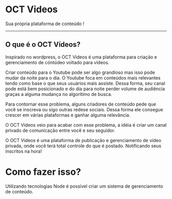 # OCT Videos

Sua própria plataforma de conteúdo !

---

## O que é o OCT Vídeos?

Inspirado no wordpress, o OCT Videos é uma plataforma para criação e gerenciamento de cóntúdeo voltado para vídeos.

Criar conteúdo para o Youtube pode ser algo grandioso mas isso pode mudar da noite para o dia. O Youtube foca em conteúdos mais relevantes tendo como base o que seus usuários mais assiste. Dessa forma, seu canal pode está bem posicionado e do dia para noite perder volume de audiência graças a alguma mudança no algorítimo de busca.

Para contornar esse problema, alguns criadores de conteúdo pede que você se inscreva ou sigo outras redese sociais. Dessa forma ele consegue crescer em várias plataformas e ganhar alguma relevância.

O OCT Videos veio para acabar com esse problema, a idéia é criar um canal privado de comunicação entre você e seu seguidor.

O OCT Videos é uma plataforma de publicação e gerenciamento de vídeo privada, onde você terá total controle do que é postado. Notificando seus inscritos na hora!

# Como fazer isso?

Utilizando tecnologias Node é possível criar um sistema de gerenciamento de conteúdo.
